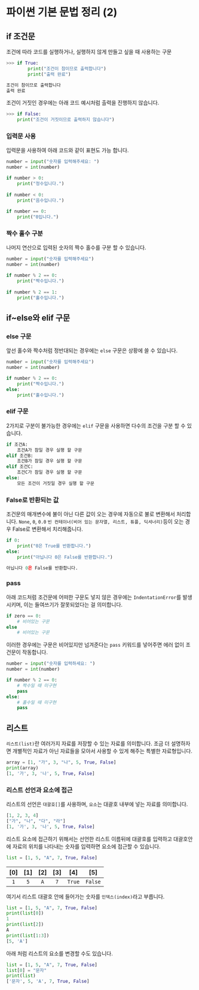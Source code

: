 # 파이썬 기본 문법 정리 (2)

## if 조건문
조건에 따라 코드를 실행하거나, 실행하지 않게 만들고 싶을 때 사용하는 구문
```python
>>> if True:
        print("조건이 참이므로 출력합니다")
        print("출력 완료")

조건이 참이므로 출력합니다
출력 완료
```
조건이 거짓인 경우에는 아래 코드 예시처럼 출력을 진행하지 않습니다.
```python
>>> if False:
    print("조건이 거짓이므로 출력하지 않습니다")
```

### 입력문 사용
입력문을 사용하여 아래 코드와 같이 표현도 가능 합니다.
```python
number = input("숫자를 입력해주세요: ")
number = int(number)

if number > 0:
    print("정수입니다.")
    
if number < 0:
    print("음수입니다.")
    
if number == 0:
    print("0입니다.")
```

### 짝수 홀수 구분
나머지 연산으로 입력된 숫자의 짝수 홀수를 구분 할 수 있습니다.
```python
number = input("숫자를 입력해주세요")
number = int(number)

if number % 2 == 0:
    print("짝수입니다.")
    
if number % 2 == 1:
    print("홀수입니다.")
```
 
## if~else와 elif 구문

### else 구문
앞선 홀수와 짝수처럼 정반대되는 경우에는 `else` 구문은 상황에 쓸 수 있습니다.
```python
number = input("숫자를 입력해주세요")
number = int(number)

if number % 2 == 0:
    print("짝수입니다.")
else:
    print("홀수입니다.")
```

### elif 구문
2가지로 구분이 불가능한 경우에는 `elif` 구문을 사용하면 다수의 조건을 구분 할 수 있습니다.
```python
if 조건A:
    조건A가 참일 경우 실행 할 구문
elif 조건B:
    조건B가 참일 경우 실행 할 구문
elif 조건C:
    조건C가 참일 경우 실행 할 구문
else:
    모든 조건이 거짓일 경우 실행 할 구문
```

### False로 반환되는 값
조건문의 매개변수에 불이 아닌 다른 값이 오는 경우에 자동으로 불로 변환해서 처리합니다.
`None`, `0`, `0.0` `빈 컨테이너(비어 있는 문자열, 리스트, 튜플, 딕셔너리)`등이 오는 경우 False로 변환해서 치리해줍니다.
```python
if 0:
    print("0은 True를 반환합니다.")
else:
    print("아닙니다 0은 False를 반환합니다.")

아닙니다 0은 False를 반환합니다.
```

### pass
아래 코드처럼 조건문에 어떠한 구문도 넣지 않은 경우에는 `IndentationError`를 발생시키며, 이는 들여쓰기가 잘못되었다는 걸 의미합니다.
```python
if zero == 0:
    # 비어있는 구문
else
    # 비어있는 구문
```
이러한 경우에는 구문은 비어있지만 넘겨준다는 `pass` 키워드를 넣어주면 에러 없이 조건문이 작동합니다.
```python
number = input("숫자를 입력하세요: ")
number = int(number)

if number % 2 == 0:
    # 짝수일 때 미구현
    pass
else:
    # 홀수일 때 미구현
    pass
```

## 리스트
`리스트(list)`란 여러가지 자료를 저장할 수 있는 자료를 의미합니다.
조금 더 설명하자면 개별적인 자료가 아닌 자료들을 모아서 사용할 수 있게 해주는 특별한 자료형입니다.
```python
array = [1, "가", 3, "나", 5, True, False]
print(array)
[1, '가', 3, '나', 5, True, False]
```

### 리스트 선언과 요소에 접근
리스트의 선언은 `대괄호[]`를 사용하며, `요소`는 대괄호 내부에 넣는 자료를 의미합니다.
```python
[1, 2, 3, 4]
["가", "나", "다", "라"]
[1, '가', 3, '나', 5, True, False]
```
리스트 요소에 접근하기 위해서는 선언한 리스트 이름뒤에 대괄호를 입력하고 대괄호안에 자료의 위치를 나타내는 숫자를 입력하면 요소에 접근할 수 있습니다.
```python
list = [1, 5, "A", 7, True, False]
```
|  [0]  |  [1]  |  [2]  |  [3]  |  [4]  |  [5]  |
|:---:|:---:|:--:|:---:|:---:|:---:|
|  `1`  |  `5`  |  `A`  |  `7`  | `True` | `False` |
여기서 리스트 대괄호 안에 들어가는 숫자를 `인덱스(index)`라고 부릅니다.
```python
list = [1, 5, "A", 7, True, False]
print(list[0])
1
print(list[2])
A
print(list[1:3])
[5, 'A'] 
```
아래 처럼 리스트의 요소를 변경할 수도 있습니다.
```python
list = [1, 5, "A", 7, True, False]
list[0] = "문자"
print(list)
['문자', 5, 'A', 7, True, False]
```

<Comment />